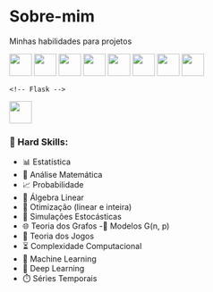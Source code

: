 # Sobre-mim
Minhas habilidades para projetos
 
<p align="left">
  <!-- GitHub -->
  <img src="https://cdn.jsdelivr.net/gh/devicons/devicon/icons/github/github-original.svg" width="40" />
  
  <!-- PostgreSQL -->
  <img src="https://cdn.jsdelivr.net/gh/devicons/devicon/icons/postgresql/postgresql-original.svg" width="40" />

  <!-- SQL Server (não tem no Devicon, usar logo alternativo) -->
  <img src="https://img.icons8.com/color/48/microsoft-sql-server.png" width="40"/>

  <!-- SQL genérico -->
  <img src="https://img.icons8.com/ios-filled/50/000000/sql.png" width="40"/>

  <!-- PyTorch -->
  <img src="https://cdn.jsdelivr.net/gh/devicons/devicon/icons/pytorch/pytorch-original.svg" width="40" />

  <!-- Keras -->
  <img src="https://cdn.jsdelivr.net/gh/devicons/devicon/icons/keras/keras-original.svg" width="40" />

  <!-- AWS -->
  <img src="https://cdn.jsdelivr.net/gh/devicons/devicon/icons/amazonwebservices/amazonwebservices-original.svg" width="40" />

  <!-- Shell / Bash -->
  <img src="https://cdn.jsdelivr.net/gh/devicons/devicon/icons/bash/bash-original.svg" width="40" />

    <!-- Flask -->
  <img src="https://cdn.jsdelivr.net/gh/devicons/devicon/icons/flask/flask-original.svg" width="40" />
</p>




### 🧠 Hard Skills:

- 📊 Estatística
- 📐 Análise Matemática
- 📈 Probabilidade
- 🔢 Álgebra Linear
- 🧮 Otimização (linear e inteira)
- 🧪 Simulações Estocásticas
- 🌐 Teoria dos Grafos
-📎 Modelos G(n, p)
- 🎲 Teoria dos Jogos
- ⏳ Complexidade Computacional
- 🧠 Machine Learning
- 🧬 Deep Learning
- ⏱️ Séries Temporais



